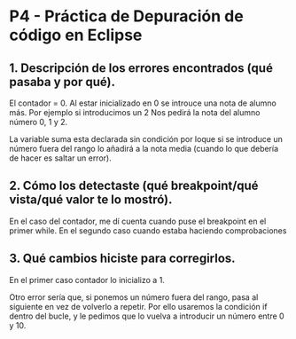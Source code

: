 # P4 - Práctica de Depuración de código en Eclipse

## 1. Descripción de los errores encontrados (qué pasaba y por qué).

El contador = 0. Al estar inicializado en 0 se introuce una nota de alumno más. Por ejemplo si introducimos un 2 Nos pedirá la nota del alumno número 0, 1 y 2.

La variable suma esta declarada sin condición por loque si se introduce un número fuera del rango lo añadirá a la nota media (cuando lo que debería de hacer es saltar un error).

## 2. Cómo los detectaste (qué breakpoint/qué vista/qué valor te lo mostró).

En el caso del contador, me dí cuenta cuando puse el breakpoint en el primer while. 
En el segundo caso cuando estaba haciendo comprobaciones

## 3. Qué cambios hiciste para corregirlos.

En el primer caso contador lo inicializo a 1.

Otro error sería que, si ponemos un número fuera del rango, pasa al siguiente en vez de volverlo a repetir. Por ello usaremos la condición if dentro del bucle, y le pedimos que lo vuelva a introducir un número entre 0 y 10.
